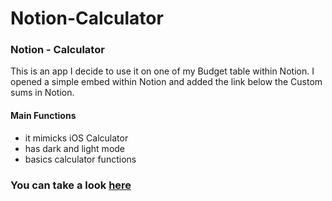 # Notion-Calculator

### Notion - Calculator 
This is an app I decide to use it on one of my Budget table within Notion.
I opened a simple embed within Notion and added the link below the Custom sums
in Notion.


#### Main Functions
- it mimicks iOS Calculator
- has dark and light mode
- basics calculator functions

### You can take a look [here](https://luc-constantin.github.io/notion-calculator/)
